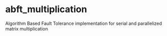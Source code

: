 # abft_multiplication
Algorithm Based Fault Tolerance implementation for serial and parallelized matrix multiplication
